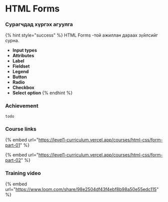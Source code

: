 # HTML Forms

### Сурагчдад хүргэх агуулга

{% hint style="success" %}
HTML Forms -той ажиллан дараах зүйлсийг сурна.&#x20;

* **Input types**
* **Attributes**
* **Label**&#x20;
* **Fieldset**&#x20;
* **Legend**
* **Button**
* **Radio**
* **Checkbox**
* **Select** **option**
{% endhint %}

### Achievement

```
todo
```

### Course links

{% embed url="https://level1-curriculum.vercel.app/courses/html-css/form-part-01" %}

{% embed url="https://level1-curriculum.vercel.app/courses/html-css/form-part-02" %}

### Training video

{% embed url="https://www.loom.com/share/98e2504df43f4ebf8b98a50e55edc115" %}
